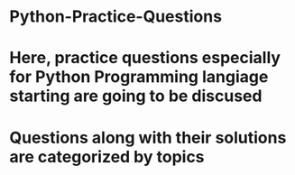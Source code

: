 # Python-Practice-Questions
# Here, practice questions especially for Python Programming langiage starting are going to be discused
# Questions along with their solutions are categorized by topics

